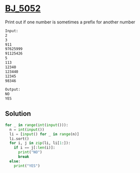 # [BJ_5052](https://acmicpc.net/problem/5052)

Print out if one number is sometimes a prefix for another number

```txt
Input:
2
3
911
97625999
91125426
5
113
12340
123440
12345
98346

Output:
NO
YES
```

## Solution

```py
for _ in range(int(input())):
  n = int(input())
  li = [input() for _ in range(n)]
  li.sort()
  for i, j in zip(li, li[1:]):
    if i == j[:len(i)]:
      print("NO")
      break
  else:
    print("YES")
```
